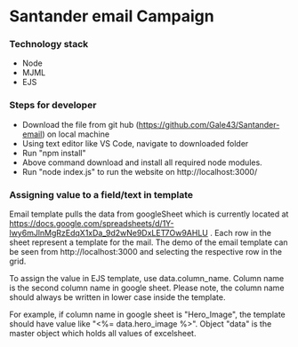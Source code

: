 # Santander email Campaign

### Technology stack
- Node
- MJML
- EJS

### Steps for developer
- Download the file from git hub (https://github.com/Gale43/Santander-email) on local machine
- Using text editor like VS Code, navigate to downloaded folder
- Run "npm install"
- Above command download and install all required node modules.
- Run "node index.js" to run the website on http://localhost:3000/


### Assigning value to a field/text in template
Email template pulls the data from googleSheet which is currently located at https://docs.google.com/spreadsheets/d/1Y-lwy6mJlnMgRzEdqX1xDa_9d2wNe9DxLET7Ow9AHLU . Each row in the sheet represent a template for the mail. The demo of the email template can be seen from http://localhost:3000 and selecting the respective row in the grid.

To assign the value in EJS template, use data.column_name. Column name is the second column name in google sheet. Please note, the column name should always be written in lower case inside the template. 

For example, if column name in google sheet is "Hero_Image", the template should have value like "<%= data.hero_image %>". Object "data" is the master object which holds all values of excelsheet.
